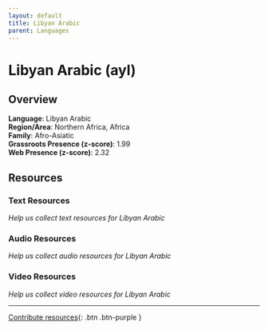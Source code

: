```yaml
---
layout: default
title: Libyan Arabic
parent: Languages
---
```


# Libyan Arabic (ayl)

## Overview

**Language**: Libyan Arabic  
**Region/Area**: Northern Africa, Africa  
**Family**: Afro-Asiatic  
**Grassroots Presence (z-score)**: 1.99  
**Web Presence (z-score)**: 2.32  

## Resources

### Text Resources
*Help us collect text resources for Libyan Arabic*

### Audio Resources
*Help us collect audio resources for Libyan Arabic*

### Video Resources
*Help us collect video resources for Libyan Arabic*

---

[Contribute resources](https://forms.office.com/e/1SfLJx3u1r){: .btn .btn-purple }
